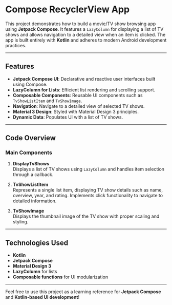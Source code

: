 # Compose RecyclerView App

This project demonstrates how to build a movie/TV show browsing app using **Jetpack Compose**. 
It features a `LazyColumn` for displaying a list of TV shows and allows navigation to a detailed view when an item is clicked. The app is built entirely with **Kotlin** and adheres to modern Android development practices.

---

## **Features**

- **Jetpack Compose UI**: Declarative and reactive user interfaces built using Compose.  
- **LazyColumn for Lists**: Efficient list rendering and scrolling support.  
- **Composable Components**: Reusable UI components such as `TvShowListItem` and `TvShowImage`.  
- **Navigation**: Navigate to a detailed view of selected TV shows.  
- **Material 3 Design**: Styled with Material Design 3 principles.  
- **Dynamic Data**: Populates UI with a list of TV shows.

---

## **Code Overview**

### **Main Components**

1. **DisplayTvShows**  
   Displays a list of TV shows using `LazyColumn` and handles item selection through a callback.

2. **TvShowListItem**  
   Represents a single list item, displaying TV show details such as name, overview, year, and rating. Implements click functionality to navigate to detailed information.

3. **TvShowImage**  
   Displays the thumbnail image of the TV show with proper scaling and styling.

---

## **Technologies Used**

- **Kotlin**  
- **Jetpack Compose**  
- **Material Design 3**  
- **LazyColumn** for lists  
- **Composable functions** for UI modularization  

---



Feel free to use this project as a learning reference for **Jetpack Compose** and **Kotlin-based UI development**!

